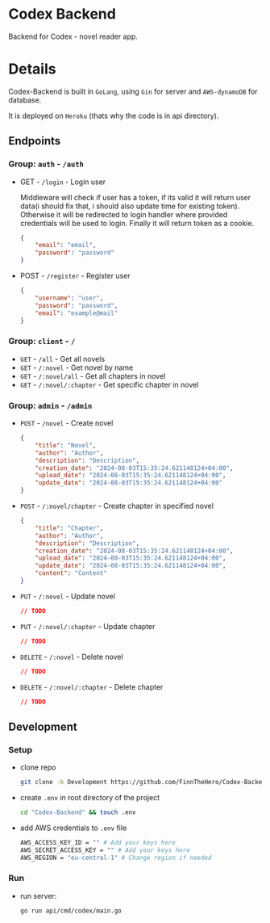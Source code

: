 # Codex Backend

Backend for Codex - novel reader app.

# Details

Codex-Backend is built in `GoLang`, using `Gin` for server and `AWS-dynamoDB` for database.

It is deployed on `Heroku` (thats why the code is in api directory).

## Endpoints

### Group: `auth` - `/auth`

- GET - `/login` - Login user

    Middleware will check if user has a token, if its valid it will return user data(i should fix that, i should also update time for existing token).
    Otherwise it will be redirected to login handler where provided credentials will be used to login.
    Finally it will return token as a cookie.

    ```json
    {
        "email": "email",
        "password": "password"
    }
    ```

- POST - `/register` - Register user
    ```json
    {
        "username": "user",
        "password": "password",
        "email": "example@mail"
    }
    ```

### Group: `client` - `/`

- `GET` - `/all` - Get all novels
- `GET` - `/:novel` - Get novel by name
- `GET` - `/:novel/all` - Get all chapters in novel
- `GET` - `/:novel/:chapter` - Get specific chapter in novel

### Group: `admin` - `/admin`

- `POST` - `/novel` - Create novel

    ```json
    {
        "title": "Novel",
        "author": "Author",
        "description": "Description",
        "creation_date": "2024-08-03T15:35:24.621148124+04:00",
        "upload_date": "2024-08-03T15:35:24.621148124+04:00",
        "update_date": "2024-08-03T15:35:24.621148124+04:00"
    }
    ```

- `POST` - `/:novel/chapter` - Create chapter in specified novel

    ```json
    {
        "title": "Chapter",
        "author": "Author",
        "description": "Description",
        "creation_date": "2024-08-03T15:35:24.621148124+04:00",
        "upload_date": "2024-08-03T15:35:24.621148124+04:00",
        "update_date": "2024-08-03T15:35:24.621148124+04:00",
        "content": "Content"
    }
    ```

- `PUT` - `/:novel` - Update novel

    ```json
    // TODO
    ```

- `PUT` - `/:novel/:chapter` - Update chapter

    ```json
    // TODO
    ```

- `DELETE` - `/:novel` - Delete novel

    ```json
    // TODO
    ```

- `DELETE` - `/:novel/:chapter` - Delete chapter
    ```json
    // TODO
    ```

## Development

### Setup

- clone repo
    ```bash
    git clone -b Development https://github.com/FinnTheHero/Codex-Backend.git
    ```
- create `.env` in root directory of the project
    ```bash
    cd "Codex-Backend" && touch .env
    ```
- add AWS credentials to `.env` file
    ```bash
    AWS_ACCESS_KEY_ID = "" # Add your keys here
    AWS_SECRET_ACCESS_KEY = "" # Add your keys here
    AWS_REGION = "eu-central-1" # Change region if needed
    ```

### Run

- run server:
    ```bash
    go run api/cmd/codex/main.go
    ```
